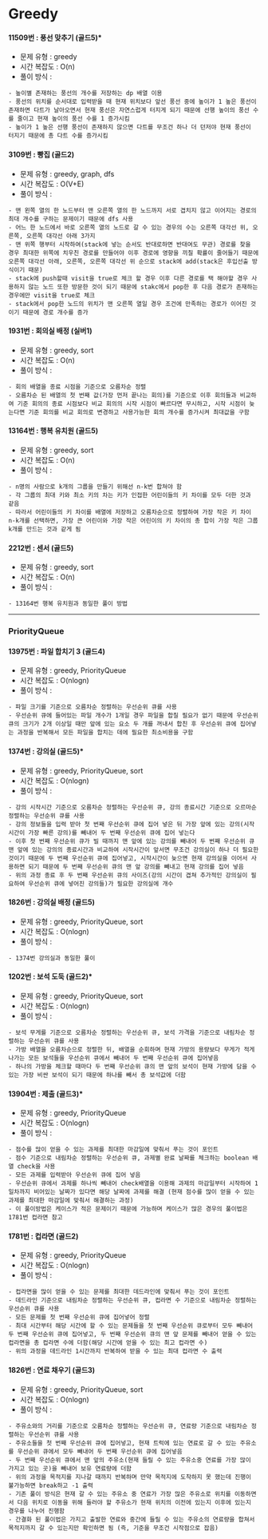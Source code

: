 # Greedy

#### 11509번 : 풍선 맞추기 (골드5)*
  * 문제 유형 : greedy
  * 시간 복잡도 : O(n)
  * 풀이 방식 : 
  ```
  - 높이별 존재하는 풍선의 개수를 저장하는 dp 배열 이용
  - 풍선의 위치를 순서대로 입력받을 때 현재 위치보다 앞선 풍선 중에 높이가 1 높은 풍선이 존재하면 다트가 날아오면서 현재 풍선은 자연스럽게 터지게 되기 때문에 선행 높이의 풍선 수를 줄이고 현재 높이의 풍선 수를 1 증가시킴
  - 높이가 1 높은 선행 풍선이 존재하지 않으면 다트를 무조건 하나 더 던저야 현재 풍선이 터지기 때문에 총 다트 수를 증가시킴
  ```

#### 3109번 : 빵집 (골드2)
  * 문제 유형 : greedy, graph, dfs
  * 시간 복잡도 : O(V+E)
  * 풀이 방식 :
  ```
  - 맨 왼쪽 열의 한 노드부터 맨 오른쪽 열의 한 노드까지 서로 겹치지 않고 이어지는 경로의 최대 개수를 구하는 문제이기 때문에 dfs 사용
  - 어느 한 노드에서 바로 오른쪽 열의 노드로 갈 수 있는 경우의 수는 오른쪽 대각선 위, 오른쪽, 오른쪽 대각선 아래 3가지
  - 맨 위쪽 행부터 시작하여(stack에 넣는 순서도 반대로하면 반대여도 무관) 경로를 찾을 경우 최대한 위쪽에 치우친 경로를 만들어야 이후 경로에 영향을 끼칠 확률이 줄어들기 때문에 오른쪽 대각선 아래, 오른쪽, 오른쪽 대각선 위 순으로 stack에 add(stack은 후입선출 방식이기 때문)
  - stack에 push할때 visit을 true로 체크 할 경우 이후 다른 경로를 택 해야할 경우 사용하지 않는 노드 또한 방문한 것이 되기 때문에 stakc에서 pop한 후 다음 경로가 존재하는 경우에만 visit을 true로 체크
  - stack에서 pop한 노드의 위치가 맨 오른쪽 열일 경우 조건에 만족하는 경로가 이어진 것이기 때문에 경로 개수를 증가
  ```

#### 1931번 : 회의실 배정 (실버1)
  * 문제 유형 : greedy, sort
  * 시간 복잡도 : O(n)
  * 풀이 방식 :
  ```
  - 회의 배열을 종료 시점을 기준으로 오름차순 정렬
  - 오름차순 된 배열의 첫 번째 값(가장 먼저 끝나는 회의)를 기준으로 이후 회의들과 비교하여 기준 회의의 종료 시점보다 비교 회의의 시작 시점이 빠르다면 무시하고, 시작 시점이 늦는다면 기준 회의를 비교 회의로 변경하고 사용가능한 회의 개수를 증가시켜 최대값을 구함
  ```
  
#### 13164번 : 행복 유치원 (골드5)
  * 문제 유형 : greedy, sort
  * 시간 복잡도 : O(n)
  * 풀이 방식 :
  ```
  - n명의 사람으로 k개의 그룹을 만들기 위해선 n-k번 합쳐야 함
  - 각 그룹의 최대 키와 최소 키의 차는 키가 인접한 어린이들의 키 차이를 모두 더한 것과 같음
  - 따라서 어린이들의 키 차이를 배열에 저장하고 오름차순으로 정렬하여 가장 작은 키 차이 n-k개를 선택하면, 가장 큰 어린이와 가장 작은 어린이의 키 차이의 총 합이 가장 작은 그룹 k개를 만드는 것과 같게 됨
  ```
  
#### 2212번 : 센서 (골드5)
  * 문제 유형 : greedy, sort
  * 시간 복잡도 : O(n)
  * 풀이 방식 :
  ```
  - 13164번 행복 유치원과 동일한 풀이 방법
  ```
 
---------------------------------
### PriorityQueue

#### 13975번 : 파일 합치기 3 (골드4)
  * 문제 유형 : greedy, PriorityQueue
  * 시간 복잡도 : O(nlogn)
  * 풀이 방식 :
  ```
  - 파일 크기를 기준으로 오름차순 정렬하는 우선순위 큐를 사용
  - 우선순위 큐에 들어있는 파일 개수가 1개일 경우 파일을 합칠 필요가 없기 때문에 우선순위 큐의 크기가 2개 이상일 때만 앞에 있는 요소 두 개를 꺼내서 합친 후 우선순위 큐에 집어넣는 과정을 반복해서 모든 파일을 합치는 데에 필요한 최소비용을 구함
  ```
  
#### 1374번 : 강의실 (골드5)*
  * 문제 유형 : greedy, PriorityQueue, sort
  * 시간 복잡도 : O(nlogn)
  * 풀이 방식 :
  ```
  - 강의 시작시간 기준으로 오름차순 정렬하는 우선순위 큐, 강의 종료시간 기준으로 오르마순 정렬하는 우선순위 큐를 사용
  - 강의 정보들을 입력 받아 첫 번째 우선순위 큐에 집어 넣은 뒤 가장 앞에 있는 강의(시작 시간이 가장 빠른 강의)를 빼내어 두 번째 우선순위 큐에 집어 넣는다
  - 이후 첫 번째 우선순위 큐가 빌 때까지 맨 앞에 있는 강의를 빼내어 두 번째 우선순위 큐 맨 앞에 있는 강의의 종료시간과 비교하여 시작시간이 앞서면 무조건 강의실이 하나 더 필요한 것이기 때문에 두 번째 우선순위 큐에 집어넣고, 시작시간이 늦으면 현재 강의실을 이어서 사용하면 되기 때문에 두 번째 우선순위 큐의 맨 앞 강의를 빼내고 현재 강의를 집어 넣음
  - 위의 과정 종료 후 두 번째 우선순위 큐의 사이즈(강의 시간이 겹쳐 추가적인 강의실이 필요하여 우선순위 큐에 넣어진 강의들)가 필요한 강의실에 개수 
  ```
  
#### 1826번 : 강의실 배정 (골드5)
  * 문제 유형 : greedy, PriorityQueue, sort
  * 시간 복잡도 : O(nlogn)
  * 풀이 방식 :
  ```
  - 1374번 강의실과 동일한 풀이
  ```

#### 1202번 : 보석 도둑 (골드2)*
  * 문제 유형 : greedy, PriorityQueue, sort
  * 시간 복잡도 : O(nlogn)
  * 풀이 방식 :
  ```
  - 보석 무게를 기준으로 오름차순 정렬하는 우선순위 큐, 보석 가격을 기준으로 내림차순 정렬하는 우선순위 큐를 사용
  - 가방 배열을 오름차순으로 정렬한 뒤, 배열을 순회하며 현재 가방의 용량보다 무게가 적게 나가는 모든 보석들을 우선순위 큐에서 빼내어 두 번째 우선순위 큐에 집어넣음
  - 하나의 가방을 체크할 때마다 두 번째 우선순위 큐의 맨 앞의 보석이 현재 가방에 담을 수 있는 가장 비싼 보석이 되기 때문에 하나를 빼서 총 보석값에 더함
  ```

#### 13904번 : 제출 (골드3)*
  * 문제 유형 : greedy, PriorityQueue
  * 시간 복잡도 : O(nlogn)
  * 풀이 방식 :
  ```
  - 점수를 많이 얻을 수 있는 과제를 최대한 마감일에 맞춰서 푸는 것이 포인트
  - 점수 기준으로 내림차순 정렬하는 우선순위 큐, 과제별 완료 날짜를 체크하는 boolean 배열 check을 사용
  - 모든 과제를 입력받아 우선순위 큐에 집어 넣음
  - 우선순위 큐에서 과제를 하나씩 빼내어 check배열을 이용해 과제의 마감일부터 시작하여 1일차까지 비어있는 날짜가 있다면 해당 날짜에 과제를 해결 (현재 점수를 많이 얻을 수 있는 과제를 최대한 마감일에 맞춰서 해결하는 과정)
  - 이 풀이방법은 케이스가 적은 문제이기 때문에 가능하며 케이스가 많은 경우의 풀이법은 1781번 컵라면 참고
  ```

#### 1781번 : 컵라면 (골드2)
  * 문제 유형 : greedy, PriorityQueue
  * 시간 복잡도 : O(nlogn)
  * 풀이 방식 :
  ```
  - 컵라면을 많이 얻을 수 있는 문제를 최대한 데드라인에 맞춰서 푸는 것이 포인트
  - 데드라인 기준으로 내림차순 정렬하는 우선순위 큐, 컵라면 수 기준으로 내림차순 정렬하는 우선순위 큐를 사용
  - 모든 문제를 첫 번째 우선순위 큐에 집어넣어 정렬
  - 최대 시간부터 해당 시간에 할 수 있는 문제들을 첫 번째 우선순위 큐로부터 모두 빼내어 두 번째 우선순위 큐에 집어넣고, 두 번째 우선순위 큐의 맨 앞 문제를 빼내어 얻을 수 있는 컵라면을 총 컵라면 수에 더함(해당 시간에 얻을 수 있는 최고 컵라면 수)
  - 위의 과정을 데드라인 1시간까지 반복하여 받을 수 있는 최대 컵라면 수 출력
  ```
  
#### 1826번 : 연료 채우기 (골드3)
  * 문제 유형 : greedy, PriorityQueue, sort
  * 시간 복잡도 : O(nlogn)
  * 풀이 방식 :
  ```
  - 주유소와의 거리를 기준으로 오름차순 정렬하는 우선순위 큐, 연료량 기준으로 내림차순 정렬하는 우선순위 큐를 사용
  - 주유소들을 첫 번째 우선순위 큐에 집어넣고, 현재 트럭에 있는 연료로 갈 수 있는 주유소를 우선순위 큐에서 모두 빼내어 두 번째 우선순위 큐에 집어넣음
  - 두 번째 우선순위 큐에서 맨 앞의 주유소(현재 들릴 수 있는 주유소중 연료를 가장 많이 가지고 있는 곳)을 빼내어 보유 연료량에 더함
  - 위의 과정을 목적지를 지나갈 때까지 반복하며 만약 목적지에 도착하지 못 했는데 진행이 불가능하면 break하고 -1 출력
  - 기존 풀이 방식은 현재 갈 수 있는 주유소 중 연료가 가장 많은 주유소로 위치를 이동하면서 다음 위치로 이동을 위해 들러야 할 주유소가 현재 위치의 이전에 있는지 이후에 있는지 경우를 나누어 진행함
  - 간결화 된 풀이법은 가지고 출발한 연료와 중간에 들릴 수 있는 주유소의 연료량을 합쳐서 목적지까지 갈 수 있는지만 확인하면 됨 (즉, 기준을 무조건 시작점으로 잡음)
  ```
